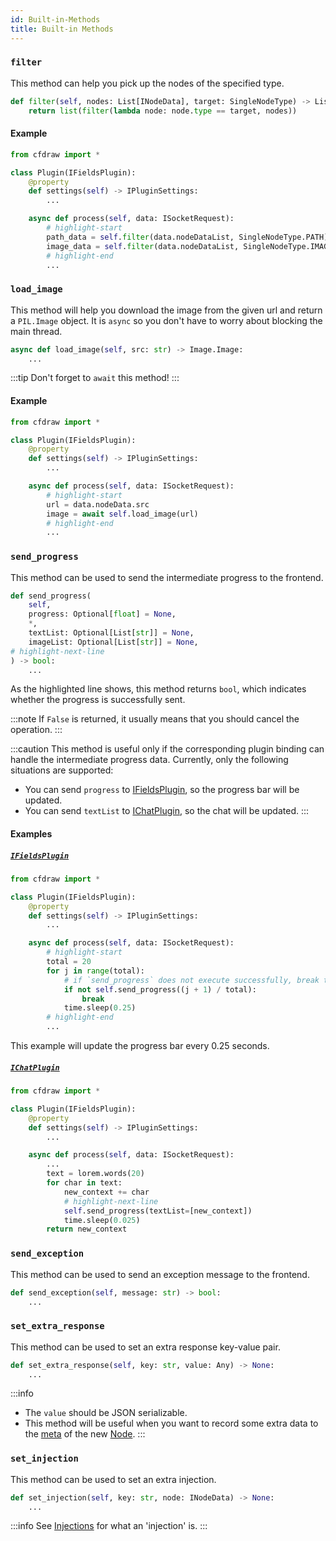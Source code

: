 ```yaml
---
id: Built-in-Methods
title: Built-in Methods
---
```


### `filter`

This method can help you pick up the nodes of the specified type.

```python title="cfdraw/plugins/base.py"
def filter(self, nodes: List[INodeData], target: SingleNodeType) -> List[INodeData]:
    return list(filter(lambda node: node.type == target, nodes))
```

#### Example

```python title="app.py"
from cfdraw import *

class Plugin(IFieldsPlugin):
    @property
    def settings(self) -> IPluginSettings:
        ...

    async def process(self, data: ISocketRequest):
        # highlight-start
        path_data = self.filter(data.nodeDataList, SingleNodeType.PATH)[0]
        image_data = self.filter(data.nodeDataList, SingleNodeType.IMAGE)[0]
        # highlight-end
        ...
```

### `load_image`

This method will help you download the image from the given url and return a `PIL.Image` object. It is `async` so you don't have to worry about blocking the main thread.

```python title="cfdraw/plugins/base.py"
async def load_image(self, src: str) -> Image.Image:
    ...
```

:::tip
Don't forget to `await` this method!
:::

#### Example

```python title="app.py"
from cfdraw import *

class Plugin(IFieldsPlugin):
    @property
    def settings(self) -> IPluginSettings:
        ...

    async def process(self, data: ISocketRequest):
        # highlight-start
        url = data.nodeData.src
        image = await self.load_image(url)
        # highlight-end
        ...
```

### `send_progress`

This method can be used to send the intermediate progress to the frontend.

```python title="cfdraw/plugins/base.py"
def send_progress(
    self,
    progress: Optional[float] = None,
    *,
    textList: Optional[List[str]] = None,
    imageList: Optional[List[str]] = None,
# highlight-next-line
) -> bool:
    ...
```

As the highlighted line shows, this method returns `bool`, which indicates whether the progress is successfully sent.

:::note
If `False` is returned, it usually means that you should cancel the operation.
:::

:::caution
This method is useful only if the corresponding plugin binding can handle the intermediate progress data. Currently, only the following situations are supported:
* You can send `progress` to [IFieldsPlugin](/docs/plugins/IFieldsPlugin), so the progress bar will be updated.
* You can send `textList` to [IChatPlugin](/docs/plugins/IChatPlugin), so the chat will be updated.
:::

#### Examples

##### [`IFieldsPlugin`](/docs/plugins/IFieldsPlugin)

```python title="app.py"
from cfdraw import *

class Plugin(IFieldsPlugin):
    @property
    def settings(self) -> IPluginSettings:
        ...

    async def process(self, data: ISocketRequest):
        # highlight-start
        total = 20
        for j in range(total):
            # if `send_progress` does not execute successfully, break the loop
            if not self.send_progress((j + 1) / total):
                break
            time.sleep(0.25)
        # highlight-end
        ...
```

This example will update the progress bar every 0.25 seconds.

##### [`IChatPlugin`](/docs/plugins/IChatPlugin)

```python title="app.py"
from cfdraw import *

class Plugin(IFieldsPlugin):
    @property
    def settings(self) -> IPluginSettings:
        ...

    async def process(self, data: ISocketRequest):
        ...
        text = lorem.words(20)
        for char in text:
            new_context += char
            # highlight-next-line
            self.send_progress(textList=[new_context])
            time.sleep(0.025)
        return new_context
```

### `send_exception`

This method can be used to send an exception message to the frontend.

```python title="cfdraw/plugins/base.py"
def send_exception(self, message: str) -> bool:
    ...
```

### `set_extra_response`

This method can be used to set an extra response key-value pair.

```python title="cfdraw/plugins/base.py"
def set_extra_response(self, key: str, value: Any) -> None:
    ...
```

:::info
* The `value` should be JSON serializable.
* This method will be useful when you want to record some extra data to the [meta](/docs/user-guides/features#meta) of the new [Node](/docs/reference/terminology#node).
:::

### `set_injection`

This method can be used to set an extra injection.

```python title="cfdraw/plugins/base.py"
def set_injection(self, key: str, node: INodeData) -> None:
    ...
```

:::info
See [Injections](/docs/reference/terminology#injections) for what an 'injection' is.
:::
